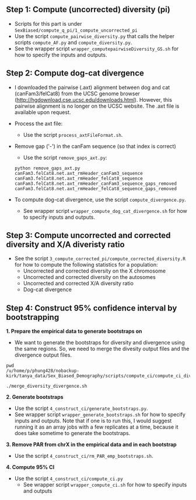 ## Step 1: Compute (uncorrected) diversity (pi)
* Scripts for this part is under `SexBiased/compute_q_pi/1_compute_uncorrected_pi`
* Use the script `compute_pairwise_diversity.py` that calls the helper scripts `compute_AF.py` and `compute_diversity.py`. 
* See the wrapper script `wrapper_computepairwiseDiversity_GS.sh` for how to specify the inputs and outputs.

## Step 2: Compute dog-cat divergence

* I downloaded the pairwise (.axt) alignment between dog and cat (canFam3/felCat8) from the UCSC genome browser (http://hgdownload.cse.ucsc.edu/downloads.html). However, this pairwise alignment is no longer on the UCSC website. The .axt file is available upon request.

* Process the axt file:
  - Use the script `process_axtFileFormat.sh`.
 
* Remove gap ('-') in the canFam sequence (so that index is correct)
  - Use the script `remove_gaps_axt.py`:
  ```
  python remove_gaps_axt.py canFam3.felCat8.net.axt_rmHeader_canFam3_sequence canFam3.felCat8.net.axt_rmHeader_felCat8_sequence canFam3.felCat8.net.axt_rmHeader_canFam3_sequence_gaps_removed canFam3.felCat8.net.axt_rmHeader_felCat8_sequence_gaps_removed 
  ```
* To compute dog-cat divergence, use the script `compute_divergence.py`. 
  - See wrapper script `wrapper_compute_dog_cat_divergence.sh` for how to specify inputs and outputs.

## Step 3: Compute uncorrected and corrected diversity and X/A diveristy ratio

* See the script `3_compute_corrected_pi/compute_corrected_diversity.R` for how to compute the following statistics for a population:
  - Uncorrected and corrected diversity on the X chromosome
  - Uncorrected and corrected diversity on the autosomes
  - Uncorrected and corrected X/A diversity ratio
  - Dog-cat divergence
  
## Step 4: Construct 95% confidence interval by bootstrapping
**1. Prepare the empirical data to generate bootstraps on**

* We want to generate the bootstraps for diversity and divergence using the same regions. So, we need to merge the divesity output files and the divergence output files. 

```
pwd
/u/home/p/phung428/nobackup-kirk/tanya_data/Sex_Biased_Demography/scripts/compute_ci/compute_ci_diversity_divergence

./merge_diversity_divergence.sh
```

**2. Generate bootstraps**
* Use the script `4_construct_ci/generate_bootstraps.py`. 
* See wrapper script `wrapper_generate_bootstraps.sh` for how to specify inputs and outputs. Note that if one is to run this, I would suggest running it as an array jobs with a few replicates at a time, because it does take sometime to generate the bootstraps.

**3. Remove PAR from chrX in the empirical data and in each bootstrap**
* Use the script `4_construct_ci/rm_PAR_emp_bootstraps.sh`.

**4. Compute 95% CI**

* Use the script `4_construct_ci/compute_ci.py`
  - See wrapper script `wrapper_compute_ci.sh` for how to specify inputs and outputs
